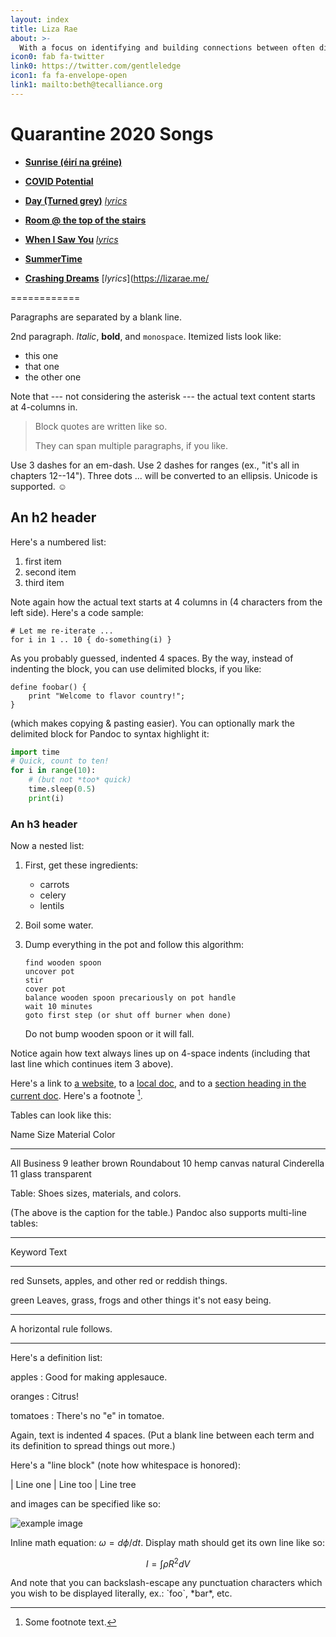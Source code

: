 ```yaml
---
layout: index
title: Liza Rae
about: >-
  With a focus on identifying and building connections between often disparate partners, seeking equity in all dimensions, and especially interested in coral reefs and new mapping technologies. Excited about the potential of online learning communities.
icon0: fab fa-twitter
link0: https://twitter.com/gentleledge
icon1: fa fa-envelope-open
link1: mailto:beth@tecalliance.org
---
```


# Quarantine 2020 Songs

* [**Sunrise (éirí na gréine)**](http://lizarae.me/assets/1%20Sunrise%20(éir%C3%AD%20na%20gréine)%20-%207_7_20%20-%20Liza%20Rae.mp3)

* [**COVID Potential**](http://lizarae.me/assets/2%20COVID%20Potential%20-%206_12%20-%20Liza%20Rae.mp3)

* [**Day (Turned grey)**](http://lizarae.me/assets/3%20Day%20(Turned%20Grey)%20by%20Liza%20Rae%20-%208_15.mp3) [*lyrics*](http://lizarae.me/assets/The%20Day%20(turned%20grey)%20by%20Liza%20Rae.pdf)

* [**Room @ the top of the stairs**](https://lizarae.me/assets/4%20Room%206_19.mp3)

* [**When I Saw You**](https://lizarae.me/assets/5%20When%20I%20Saw%20You%20-%20EQ%20-%205:20:20%2C%203.58%20PM.mp3) [*lyrics*](http://lizarae.me/assets/When%20I%20Saw%20You.pdf)

* [**SummerTime**](https://lizarae.me/assets/6%20Summertime%2C%20I%20feel%20fine....wav)

* [**Crashing Dreams**](https://lizarae.me/assets/8%20Crashing%20Dreams.wav) [*lyrics*](https://lizarae.me/

============

Paragraphs are separated by a blank line.

2nd paragraph. *Italic*, **bold**, and `monospace`. Itemized lists
look like:

  * this one
  * that one
  * the other one

Note that --- not considering the asterisk --- the actual text
content starts at 4-columns in.

> Block quotes are
> written like so.
>
> They can span multiple paragraphs,
> if you like.

Use 3 dashes for an em-dash. Use 2 dashes for ranges (ex., "it's all
in chapters 12--14"). Three dots ... will be converted to an ellipsis.
Unicode is supported. ☺



An h2 header
------------

Here's a numbered list:

 1. first item
 2. second item
 3. third item

Note again how the actual text starts at 4 columns in (4 characters
from the left side). Here's a code sample:

    # Let me re-iterate ...
    for i in 1 .. 10 { do-something(i) }

As you probably guessed, indented 4 spaces. By the way, instead of
indenting the block, you can use delimited blocks, if you like:

~~~
define foobar() {
    print "Welcome to flavor country!";
}
~~~

(which makes copying & pasting easier). You can optionally mark the
delimited block for Pandoc to syntax highlight it:

~~~python
import time
# Quick, count to ten!
for i in range(10):
    # (but not *too* quick)
    time.sleep(0.5)
    print(i)
~~~



### An h3 header ###

Now a nested list:

 1. First, get these ingredients:

      * carrots
      * celery
      * lentils

 2. Boil some water.

 3. Dump everything in the pot and follow
    this algorithm:

        find wooden spoon
        uncover pot
        stir
        cover pot
        balance wooden spoon precariously on pot handle
        wait 10 minutes
        goto first step (or shut off burner when done)

    Do not bump wooden spoon or it will fall.

Notice again how text always lines up on 4-space indents (including
that last line which continues item 3 above).

Here's a link to [a website](http://foo.bar), to a [local
doc](local-doc.html), and to a [section heading in the current
doc](#an-h2-header). Here's a footnote [^1].

[^1]: Some footnote text.

Tables can look like this:

Name           Size  Material      Color
------------- -----  ------------  ------------
All Business      9  leather       brown
Roundabout       10  hemp canvas   natural
Cinderella       11  glass         transparent

Table: Shoes sizes, materials, and colors.

(The above is the caption for the table.) Pandoc also supports
multi-line tables:

--------  -----------------------
Keyword   Text
--------  -----------------------
red       Sunsets, apples, and
          other red or reddish
          things.

green     Leaves, grass, frogs
          and other things it's
          not easy being.
--------  -----------------------

A horizontal rule follows.

***

Here's a definition list:

apples
  : Good for making applesauce.

oranges
  : Citrus!

tomatoes
  : There's no "e" in tomatoe.

Again, text is indented 4 spaces. (Put a blank line between each
term and  its definition to spread things out more.)

Here's a "line block" (note how whitespace is honored):

| Line one
|   Line too
| Line tree

and images can be specified like so:

![example image](example-image.jpg "An exemplary image")

Inline math equation: $\omega = d\phi / dt$. Display
math should get its own line like so:

$$I = \int \rho R^{2} dV$$

And note that you can backslash-escape any punctuation characters
which you wish to be displayed literally, ex.: \`foo\`, \*bar\*, etc.
